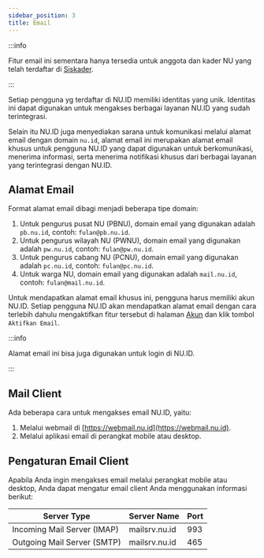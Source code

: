 ```yaml
---
sidebar_position: 3
title: Email
---
```


:::info

Fitur email ini sementara hanya tersedia untuk anggota dan kader NU yang telah terdaftar di [Siskader](https://siskader.nu.id/).

:::

Setiap pengguna yg terdaftar di NU.ID memiliki identitas yang unik. Identitas ini dapat digunakan untuk mengakses berbagai layanan NU.ID yang sudah terintegrasi.

Selain itu NU.ID juga menyediakan sarana untuk komunikasi melalui alamat email dengan domain `nu.id`, alamat email ini merupakan alamat email khusus untuk pengguna NU.ID yang dapat digunakan untuk berkomunikasi, menerima informasi, serta menerima notifikasi khusus dari berbagai layanan yang terintegrasi dengan NU.ID.

## Alamat Email

Format alamat email dibagi menjadi beberapa tipe domain:

1. Untuk pengurus pusat NU (PBNU), domain email yang digunakan adalah `pb.nu.id`, contoh: `fulan@pb.nu.id`.
2. Untuk pengurus wilayah NU (PWNU), domain email yang digunakan adalah `pw.nu.id`, contoh: `fulan@pw.nu.id`.
3. Untuk pengurus cabang NU (PCNU), domain email yang digunakan adalah `pc.nu.id`, contoh: `fulan@pc.nu.id`.
4. Untuk warga NU, domain email yang digunakan adalah `mail.nu.id`, contoh: `fulan@mail.nu.id`.


Untuk mendapatkan alamat email khusus ini, pengguna harus memiliki akun NU.ID. Setiap pengguna NU.ID akan mendapatkan alamat email dengan cara terlebih dahulu mengaktifkan fitur tersebut di halaman [Akun](https://nu.id/dashboard/inbox) dan klik tombol `Aktifkan Email`.

:::info

Alamat email ini bisa juga digunakan untuk login di NU.ID.

:::

## Mail Client

Ada beberapa cara untuk mengakses email NU.ID, yaitu:

1. Melalui webmail di [https://webmail.nu.id](https://webmail.nu.id).
2. Melalui aplikasi email di perangkat mobile atau desktop.

## Pengaturan Email Client

Apabila Anda ingin mengakses email melalui perangkat mobile atau desktop, Anda dapat mengatur email client Anda menggunakan informasi berikut:

| Server Type | Server Name | Port |
|-------------|-------------|------|
| Incoming Mail Server (IMAP) | mailsrv.nu.id | 993 |
| Outgoing Mail Server (SMTP) | mailsrv.nu.id | 465 |